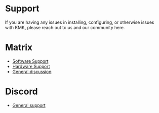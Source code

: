 # Support
If you are having any issues in installing, configuring, or otherwise issues with KMK, please reach out to us and
our community here. 

# Matrix
* [Software Support](https://matrix.to/#/#kmk-support:kmkfw.io)
* [Hardware Support](https://matrix.to/#/#kmk-hardware:kmkfw.io)
* [General discussion](https://matrix.to/#/#kmk-general:kmkfw.io)


# Discord
* [General support](https://discord.gg/NDUau62)